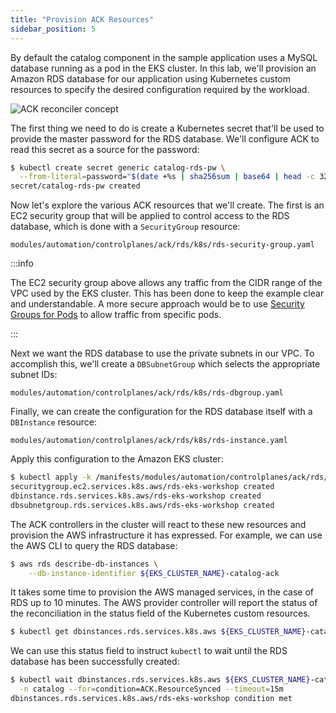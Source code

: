 ```yaml
---
title: "Provision ACK Resources"
sidebar_position: 5
---
```


By default the catalog component in the sample application uses a MySQL database running as a pod in the EKS cluster. In this lab, we'll provision an Amazon RDS database for our application using Kubernetes custom resources to specify the desired configuration required by the workload.

![ACK reconciler concept](./assets/ack-desired-current.jpg)

The first thing we need to do is create a Kubernetes secret that'll be used to provide the master password for the RDS database. We'll configure ACK to read this secret as a source for the password:

```bash hook=create-secret
$ kubectl create secret generic catalog-rds-pw \
  --from-literal=password="$(date +%s | sha256sum | base64 | head -c 32)" -n catalog
secret/catalog-rds-pw created
```

Now let's explore the various ACK resources that we'll create. The first is an EC2 security group that will be applied to control access to the RDS database, which is done with a `SecurityGroup` resource:

```file
modules/automation/controlplanes/ack/rds/k8s/rds-security-group.yaml
```

:::info

The EC2 security group above allows any traffic from the CIDR range of the VPC used by the EKS cluster. This has been done to keep the example clear and understandable. A more secure approach would be to use [Security Groups for Pods](../../../networking/security-groups-for-pods/index.md) to allow traffic from specific pods.

:::

Next we want the RDS database to use the private subnets in our VPC. To accomplish this, we'll create a `DBSubnetGroup` which selects the appropriate subnet IDs:

```file
modules/automation/controlplanes/ack/rds/k8s/rds-dbgroup.yaml
```

Finally, we can create the configuration for the RDS database itself with a `DBInstance` resource:

```file
modules/automation/controlplanes/ack/rds/k8s/rds-instance.yaml
```

Apply this configuration to the Amazon EKS cluster:

```bash wait=30
$ kubectl apply -k /manifests/modules/automation/controlplanes/ack/rds/k8s
securitygroup.ec2.services.k8s.aws/rds-eks-workshop created
dbinstance.rds.services.k8s.aws/rds-eks-workshop created
dbsubnetgroup.rds.services.k8s.aws/rds-eks-workshop created
```

The ACK controllers in the cluster will react to these new resources and provision the AWS infrastructure it has expressed. For example, we can use the AWS CLI to query the RDS database:

```bash
$ aws rds describe-db-instances \
    --db-instance-identifier ${EKS_CLUSTER_NAME}-catalog-ack
```

It takes some time to provision the AWS managed services, in the case of RDS up to 10 minutes. The AWS provider controller will report the status of the reconciliation in the status field of the Kubernetes custom resources.

```bash
$ kubectl get dbinstances.rds.services.k8s.aws ${EKS_CLUSTER_NAME}-catalog-ack -n catalog -o yaml | yq '.status'
```

We can use this status field to instruct `kubectl` to wait until the RDS database has been successfully created:

```bash timeout=1080
$ kubectl wait dbinstances.rds.services.k8s.aws ${EKS_CLUSTER_NAME}-catalog-ack \
  -n catalog --for=condition=ACK.ResourceSynced --timeout=15m
dbinstances.rds.services.k8s.aws/rds-eks-workshop condition met
```
